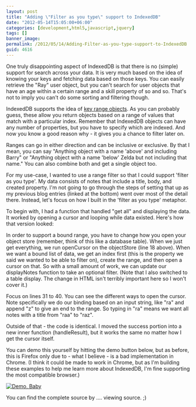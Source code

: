```yaml
---
layout: post
title: "Adding \"Filter as you type\" support to IndexedDB"
date: "2012-05-14T15:05:00+06:00"
categories: [development,html5,javascript,jquery]
tags: []
banner_image: 
permalink: /2012/05/14/Adding-Filter-as-you-type-support-to-IndexedDB
guid: 4616
---
```


One truly disappointing aspect of IndexedDB is that there is no (simple) support for search across your data. It is very much based on the idea of knowing your keys and fetching data based on those keys. You can easily retrieve the "Ray" user object, but you can't search for user objects that have an age within a certain range and a skill property of so and so. That's not to imply you can't do some sorting and filtering though.

IndexedDB supports the idea of <a href="https://developer.mozilla.org/en/IndexedDB/Using_IndexedDB#Specifying_the_range_and_direction_of_cursors">key range objects</a>. As you can probably guess, these allow you return objects based on a range of values that match with a particular index. Remember that IndexedDB objects can have any number of properties, but you have to specify which are indexed. And now you know a good reason why - it gives you a chance to filter later on. 

Ranges can go in either direction and can be inclusive or exclusive. By that I mean, you can say "Anything object with a name 'above' and including Barry" or "Anything object with a name 'below' Zelda but not including that name."  You can also combine both and get a single object too. 

For my use-case, I wanted to use a range filter so that I could support 'filter as you type'. My data consists of notes that include a title, body, and created property. I'm not going to go through the steps of setting that up as my previous blog entries (linked at the bottom) went over most of the detail there. Instead, let's focus on how I built in the 'filter as you type' metaphor.

To begin with, I had a function that handled "get all" and displaying the data. It worked by opening a cursor and looping while data existed. Here's how that version looked:

<script src="https://gist.github.com/2696417.js?file=gistfile1.js"></script>

In order to support a bound range, you have to change how you open your object store (remember, think of this like a database table). When we just get everything, we run openCursor on the objectStore (line 18 above). When we want a bound list of data, we get an index first (this is the property we said we wanted to be able to filter on), create the range, and then open a cursor on that. So with a small amount of work, we can update our displayNotes function to take an optional filter. (Note that I also switched to a table display. The change in HTML isn't terribly important here so I won't cover it.)

<script src="https://gist.github.com/2696452.js?file=gistfile1.js"></script>

Focus on lines 31 to 40. You can see the different ways to open the cursor. Note specifically we do our binding based on an input string, like "ra" and append "z" to give an end to the range. So typing in "ra" means we want all notes with a title from "raa" to "raz". 

Outside of that - the code is identical. I moved the success portion into a new inner function (handleResult), but it works the same no matter how I get the cursor itself. 

You can demo this yourself by hitting the demo button below, but as before, this is Firefox only due to - what I believe - is a bad implementation in Chrome. (I think it could be made to work in Chrome, but as I'm building these examples to help me learn more about IndexedDB, I'm fine supporting the most compatible browser.)


<a href="http://raymondcamden.com/demos/2012/may/14/test6.html?"><img src="https://static.raymondcamden.com/images/icon_128.png" title="Demo, Baby" border="0"></a>

You can find the complete source by .... viewing source. ;)